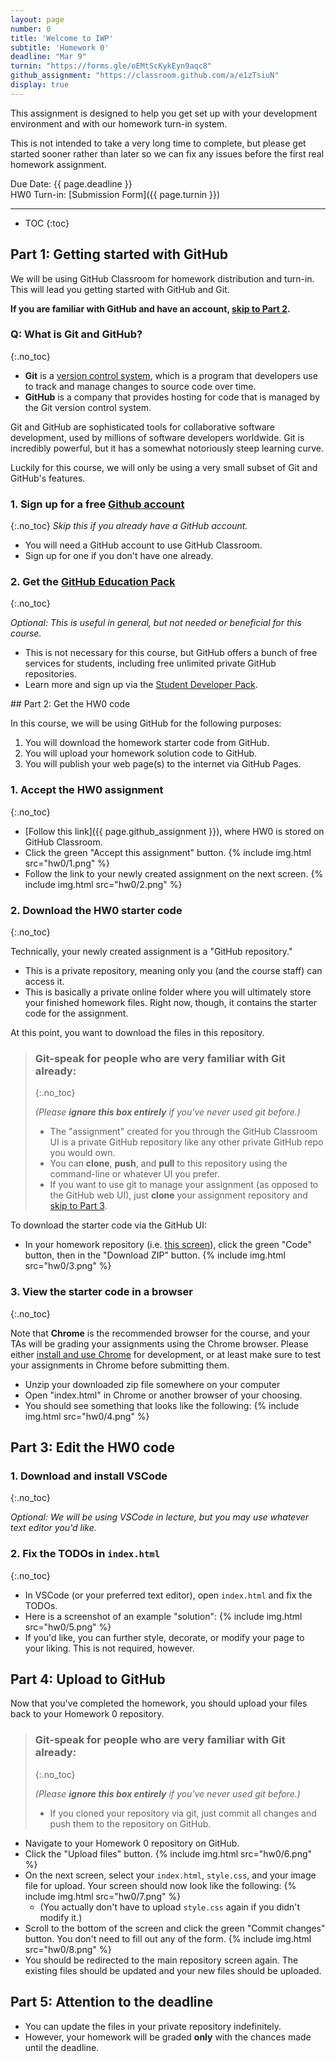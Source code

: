 ```yaml
---
layout: page
number: 0
title: 'Welcome to IWP'
subtitle: 'Homework 0'
deadline: "Mar 9"
turnin: "https://forms.gle/oEMtScKykEyn9aqc8"
github_assignment: "https://classroom.github.com/a/e1zTsiuN"
display: true
---
```


This assignment is designed to help you get set up with your development environment and with our homework turn-in system.

This is not intended to take a very long time to complete, but please get started sooner rather than later so we can fix any issues before the first real homework assignment.

<span class="label">Due Date:</span> {{ page.deadline }}  
<span class="label">HW0 Turn-in:</span> [Submission Form]({{ page.turnin }})

---

* TOC
{:toc}

<section class="part" markdown="1">

## Part 1: Getting started with GitHub
We will be using GitHub Classroom for homework distribution and turn-in. This will lead you getting started with GitHub and Git.

**If you are familiar with GitHub and have an account, [skip to Part 2](#part-2-get-the-hw0-code).**

### Q: What is Git and GitHub?
{:.no_toc}

- **Git** is a [version control system](https://www.atlassian.com/git/tutorials/what-is-version-control), which is a program that developers use to track and manage changes to source code over time.
- **GitHub** is a company that provides hosting for code that is managed by the Git version control system.

Git and GitHub are sophisticated tools for collaborative software development, used by millions of software developers worldwide. Git is incredibly powerful, but it has a somewhat notoriously steep learning curve.

Luckily for this course, we will only be using a very small subset of Git and GitHub's features.

### 1.  Sign up for a free [Github account](https://github.com/)
{:.no_toc}
_Skip this if you already have a GitHub account._
- You will need a GitHub account to use GitHub Classroom.
- Sign up for one if you don't have one already.

### 2. Get the [GitHub Education Pack](https://education.github.com/pack)
{:.no_toc}

_Optional: This is useful in general, but not needed or beneficial for this course._

- This is not necessary for this course, but GitHub offers a bunch of free services for students, including free unlimited private GitHub repositories.
- Learn more and sign up via the [Student Developer Pack](https://education.github.com/pack).

</section>

<section class="part" markdown="1">
## Part 2: Get the HW0 code

In this course, we will be using GitHub for the following purposes:
1. You will download the homework starter code from GitHub.
2. You will upload your homework solution code to GitHub.
3. You will publish your web page(s) to the internet via GitHub Pages.


### 1. Accept the HW0 assignment
{:.no_toc}

- [Follow this link]({{ page.github_assignment }}), where HW0 is stored on GitHub Classroom.
- Click the green "Accept this assignment" button.
{% include img.html src="hw0/1.png" %}
- Follow the link to your newly created assignment on the next screen.
{% include img.html src="hw0/2.png" %}



### 2. Download the HW0 starter code
{:.no_toc}

Technically, your newly created assignment is a "GitHub repository."
- This is a private repository, meaning only you (and the course staff) can access it.
- This is basically a private online folder where you will ultimately store your finished homework files. Right now, though, it contains the starter code for the assignment.

At this point, you want to download the files in this repository.

> ### Git-speak for people who are very familiar with Git already:
> {:.no_toc}
>
> _(Please **ignore this box entirely** if you've never used git before.)_
> - The "assignment" created for you through the GitHub Classroom UI is a private GitHub repository like any other private GitHub repo you would own.
> - You can **clone**, **push**, and **pull** to this repository using the command-line or whatever UI you prefer.
> - If you want to use git to manage your assignment (as opposed to the GitHub web UI), just **clone** your assignment repository and [skip to Part 3](#part-3-edit-the-hw0-code).

To download the starter code via the GitHub UI:
- In your homework repository (i.e. <a href="images/your-github-repo.png">this screen</a>), click the green "Code" button, then in the "Download ZIP" button.
{% include img.html src="hw0/3.png" %}

### 3. View the starter code in a browser
{:.no_toc}

Note that **Chrome** is the recommended browser for the course, and your TAs will be grading your assignments using the Chrome browser. Please either [install and use Chrome](https://www.google.com/chrome) for development, or at least make sure to test your assignments in Chrome before submitting them.

- Unzip your downloaded zip file somewhere on your computer
- Open "index.html" in Chrome or another browser of your choosing.
- You should see something that looks like the following:
{% include img.html src="hw0/4.png" %}

</section>

<section class="part" markdown="1">

## Part 3: Edit the HW0 code

### 1. Download and install VSCode
{:.no_toc}

_Optional: We will be using VSCode in lecture, but you may use whatever text editor you'd like._

### 2. Fix the TODOs in `index.html`
{:.no_toc}

- In VSCode (or your preferred text editor), open `index.html` and fix the TODOs.
- Here is a screenshot of an example "solution":
{% include img.html src="hw0/5.png" %}
- If you'd like, you can further style, decorate, or modify your page to your liking. This is not required, however.

</section>


<section class="part" markdown="1">

## Part 4: Upload to GitHub

Now that you've completed the homework, you should upload your files back to your Homework 0 repository.

> ### Git-speak for people who are very familiar with Git already:
> {:.no_toc}
>
> _(Please **ignore this box entirely** if you've never used git before.)_
> - If you cloned your repository via git, just commit all changes and push them to the repository on GitHub.

- Navigate to your Homework 0 repository on GitHub.
- Click the "Upload files" button.
{% include img.html src="hw0/6.png" %}
- On the next screen, select your `index.html`, `style.css`, and your image file for upload. Your screen should now look like the following:
{% include img.html src="hw0/7.png" %}
  - (You actually don't have to upload `style.css` again if you didn't modify it.)
- Scroll to the bottom of the screen and click the green "Commit changes" button. You don't need to fill out any of the form.
{% include img.html src="hw0/8.png" %}
- You should be redirected to the main repository screen again. The existing files should be updated and your new files should be uploaded.

</section>

<section class="part" markdown="1">

## Part 5: Attention to the deadline
- You can update the files in your private repository indefinitely.
- However, your homework will be graded **only** with the chances made until the deadline.

</section>
